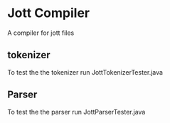 # Jott Compiler

A compiler for jott files 

## tokenizer 

To test the the tokenizer run JottTokenizerTester.java

## Parser

To test the the parser run JottParserTester.java